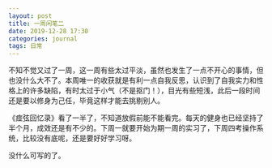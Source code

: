 ```yaml
---
layout: post
title: 一周闲笔二
date: 2019-12-28 17:30
categories: journal
tags: 日常
---
```


不知不觉又过了一周，这一周有些太过平淡，虽然也发生了一点不开心的事情，但也没什么大不了。本周唯一的收获就是有利一点自我反思，认识到了自我实力和性格上的许多缺陷，有时太过于小气（不是抠门！），目光有些短浅，此后一段时间还是要以修身为己任，毕竟这样才能去挑剔别人。

《痖弦回忆录》看了一半了，不知道放假前能不能看完。每天的健身也已经坚持了半个月，成效还是有不少的。下周一就要开始为期一周的实习了，下周四考操作系统，比较没有底呢，还是要好好学习呀。

没什么可写的了。
